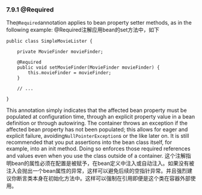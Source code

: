 ### 7.9.1 @Required

The`@Required`annotation applies to bean property setter methods, as in the following example:
@Required注解应用bean的set方法中，如下

```
public class SimpleMovieLister {

    private MovieFinder movieFinder;

    @Required
    public void setMovieFinder(MovieFinder movieFinder) {
        this.movieFinder = movieFinder;
    }

    // ...

}
```

This annotation simply indicates that the affected bean property must be populated at configuration time, through an explicit property value in a bean definition or through autowiring. The container throws an exception if the affected bean property has not been populated; this allows for eager and explicit failure, avoiding`NullPointerException`s or the like later on. It is still recommended that you put assertions into the bean class itself, for example, into an init method. Doing so enforces those required references and values even when you use the class outside of a container.
这个注解指明bean的属性必须在配置是被赋予，在bean定义中注入或自动注入。如果没有被注入会抛出一个bean属性的异常，这样可以避免后续的空指针异常。并且强烈建议你断言类本身在初始化方法中。这样可以强制在引用即便是这个类在容器外部使用。

